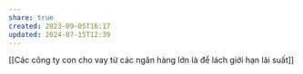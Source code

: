 ```yaml
---
share: true
created: 2023-09-05T16:17
updated: 2024-07-15T12:39
---
```


[[Các công ty con cho vay từ các ngân hàng lớn là để lách giới hạn lãi suất]] 